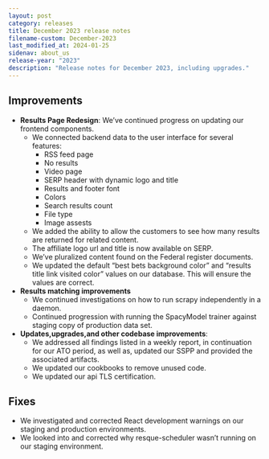 ```yaml
---
layout: post
category: releases
title: December 2023 release notes
filename-custom: December-2023
last_modified_at: 2024-01-25
sidenav: about_us
release-year: "2023"
description: "Release notes for December 2023, including upgrades."
---
```

## Improvements

* **Results Page Redesign**: We’ve continued progress on updating our frontend components.
  * We connected backend data to the user interface for several features:
    * RSS feed page 
    * No results
    * Video page
    * SERP header with dynamic logo and title
    * Results and footer font
    * Colors
    * Search results count
    * File type
    * Image assests
  * We added the ability to allow the customers to see how many results are returned for related content. 
  * The affiliate logo url and title is now available on SERP. 
  * We’ve pluralized content found on the Federal register documents. 
  * We updated the default “best bets background color” and “results title link visited color” values on our database. This will ensure the values are correct.
* **Results matching improvements**
  * We continued investigations on how to run scrapy independently in a daemon.
  * Continued progression with running the SpacyModel trainer against staging copy of production data set. 
* **Updates,upgrades,and other codebase improvements**: 
  * We addressed all findings listed in a weekly report, in continuation for our ATO period, as well as, updated our SSPP and provided the associated artifacts. 
  * We updated our cookbooks to remove unused code.
  * We updated our api TLS certification.

   

## Fixes

* We investigated and corrected React development warnings on our staging and production environments.
* We looked into and corrected why resque-scheduler wasn’t running on our staging environment.
     

